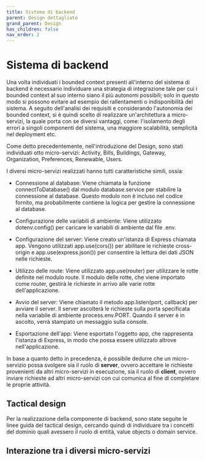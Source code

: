 ```yaml
---
title: Sistema di backend
parent: Design dettagliato
grand_parent: Design
has_children: false
nav_order: 2
---
```

# Sistema di backend

Una volta individuati i bounded context presenti all'interno del sistema di backend è necessario individuare una strategia di integrazione tale per cui i bounded context al suo interno siano il più autonomi possibili; solo in questo modo si possono evitare ad esempio dei rallentamenti o indisponibilità del sistema. A seguito dell'analisi dei requisiti e considerando l'autonomia dei bounded context, si è quindi scelto di realizzare un'architettura a micro-servizi, la quale porta con se diversi vantaggi, come: l'isolamento degli errori a singoli componenti del sistema, una maggiore scalabilità, semplicità nel deployment etc.

Come detto precedentemente, nell'introduzione del Design, sono stati individuati otto micro-servizi: Activity, Bills, Buildings, Gateway, Organization, Preferences, Renewable, Users.

I diversi micro-servizi realizzati hanno tutti caratteristiche simili, ossia:

- Connessione al database: Viene chiamata la funzione connectToDatabase() dal modulo database.service per stabilire la connessione al database. Questo modulo non è incluso nel codice fornito, ma probabilmente contiene la logica per gestire la connessione al database.

- Configurazione delle variabili di ambiente: Viene utilizzato dotenv.config() per caricare le variabili di ambiente dal file .env.

- Configurazione del server: Viene creato un'istanza di Express chiamata app. Vengono utilizzati app.use(cors()) per abilitare le richieste cross-origin e app.use(express.json()) per consentire la lettura dei dati JSON nelle richieste.

- Utilizzo delle route: Viene utilizzato app.use(router) per utilizzare le rotte definite nel modulo route. Il modulo delle rotte, che viene importato come router, gestirà le richieste in arrivo alle varie rotte dell'applicazione.

- Avvio del server: Viene chiamato il metodo app.listen(port, callback) per avviare il server. Il server ascolterà le richieste sulla porta specificata nella variabile di ambiente process.env.PORT. Quando il server è in ascolto, verrà stampato un messaggio sulla console.

- Esportazione dell'app: Viene esportato l'oggetto app, che rappresenta l'istanza di Express, in modo che possa essere utilizzato altrove nell'applicazione.

In base a quanto detto in precedenza, è possibile dedurre che un micro-servizio possa svolgere sia il ruolo di **server**, ovvero accettare le richieste provenienti da altri micro-servizi in esecuzione, sia il ruolo di **client**, ovvero inviare richieste ad altri micro-servizi con cui comunica al fine di completare le proprie attività.

## Tactical design
Per la realizzazione della componente di backend, sono state seguite le linee guida del tactical design, cercando quindi di individuare tra i concetti del dominio quali avessero il ruolo di entità, value objects o domain service.


## Interazione tra i diversi micro-servizi
